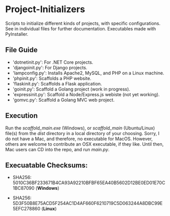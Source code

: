 # Project-Initializers

Scripts to initialize different kinds of projects, with specific configurations. See in individual files for further documentation. Executables made with PyInstaller.

## File Guide 

* 'dotnetinit.py': For .NET Core projects.
* 'djangoinit.py': For Django projects.
* 'lampconfig.py': Installs Apache2, MySQL, and PHP on a Linux machine.
* 'phpinit.py': Scaffolds a PHP website.
* 'flaskinit.py': Scaffolds a Flask application.
* 'goinit.py': Scaffold a Golang project (work in progress).
* 'expressinit.py': Scaffold a Node/Express.js webiste (not yet working).
* 'gomvc.py': Scaffold a Golang MVC web project.

## Execution

Run the *scaffold_main.exe* (Windows), or *scaffold_main* (Ubuntu/Linux) file(s) from the *dist* directory in a local directory of your choosing. Sorry, I do not have a Mac, and therefore, no executable for MacOS. However, others are welcome to contribute an OSX executable, if they like. Until then, Mac users can CD into the repo, and run *main.py*. 

## Execuatable Checksums:

* SHA256: 5010C36BF233671B4CA93A92210BFBF65EA40B5602D12BE0ED01E70C1BC87090
 (**Windows**)

* SHA256: 5D3F50B8E75ACD5F254AC1D4AF660F6210719C5D063244A8DBC99E5EFC278860
 (**Linux**)

